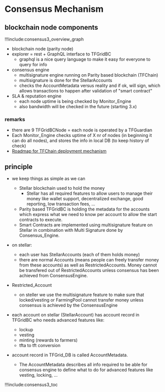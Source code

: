 # Consensus Mechanism

## blockchain node components

!!!include:consensus3_overview_graph

- blockchain node (parity node) 
- explorer = rest + GraphQL interface to TFGridBC
  - graphql is a nice query language to make it easy for everyone to query for info
- consensus engine
  - multisignature engine running on Parity based blockchain (TFChain)
  - multisignature is done for the StellarAccounts
  - checks the AccountMetadata versus reality and if ok, will sign, which allows transactions to happen after validation of "smart contract"
- SLA & reputation engine
  - each node uptime is being checked by Monitor_Engine
  - also bandwidth will be checked in the future (starting 3.x)

### remarks

- there are 9 TFGridBCNode = each node is operated by a TFGuardian
- Each Monitor_Engine checks uptime of X nr of nodes (in beginning it can do all nodes), and stores the info in local DB (to keep history of check)
- [Roadmap for TFChain deployment mechanism](roadmap_tfchain3)

## principle

- we keep things as simple as we can
  - Stellar blockchain used to hold the money
    - Stellar has all required features to allow users to manage their money like wallet support, decentralized exchange, good reporting, low transaction fees, ...
  - Parity based TFGridBC is holding the metadata for the accounts which express what we need to know per account to allow the start contracts to execute.
  - Smart Contracts are implemented using multisignature feature on Stellar in combination with Multi Signature done by Consensus_Engine.
- on stellar:
  - each user has StellarAccounts (each of them holds money)
  - there are normal Accounts (means people can freely transfer money from these accounts) as well as RestrictedAccounts. Money cannot be transfered out of RestrictedAccounts unless consensus has been achieved from ConsensusEngine.
- Restricted_Account
  - on steller we use the multisignature feature to make sure that locked/vesting or FarmingPool cannot transfer money unless consensus is achieved by the ConsensusEngine

- each account on stellar (StellarAccount) has account record in TFGridBC who needs advanced features like:
  - lockup
  - vesting
  - minting (rewards to farmers)
  - tfta to tft conversion

- account record in TFGrid_DB is called AccountMetadata.
  - The AccountMetadata describes all info required to be able for consensus engine to define what to do for advanced features like vesting, locking, ...


!!!include:consensus3_toc